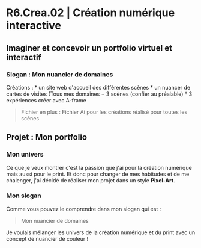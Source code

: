 # **R6.Crea.02** | Création numérique interactive
## Imaginer et concevoir un portfolio virtuel et interactif
### Slogan : Mon nuancier de domaines

Créations : * un site web d'accueil des différentes scènes
            * un nuancer de cartes de visites (Tous mes domaines + 3 scènes (confier au préalable)
            * 3 expériences créer avec A-frame

> Fichier en plus : Fichier Ai pour les créations réalisé pour toutes les scènes

## Projet : Mon portfolio

### Mon univers
Ce que je veux montrer c'est la passion que j'ai pour la création numérique mais aussi pour le print. Et donc pour changer de mes habitudes et de me chalenger, j'ai décidé de réaliser mon projet dans un style **Pixel-Art**. 

### Mon slogan
Comme vous pouvez le comprendre dans mon slogan qui est :
> Mon nuancier de domaines

Je voulais mélanger les univers de la création numérique et du print avec un concept de nuancier de couleur
!
